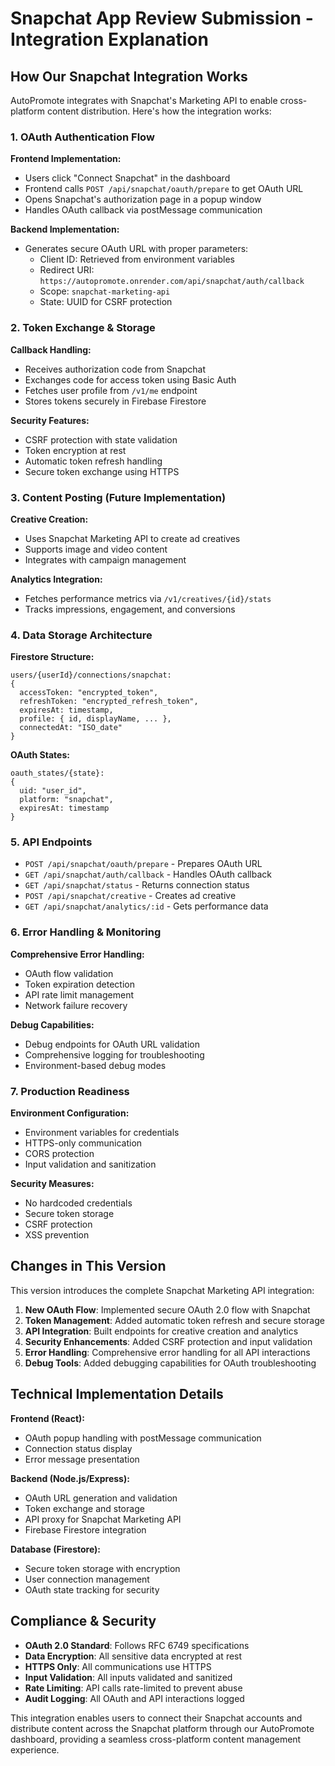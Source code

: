 # Snapchat App Review Submission - Integration Explanation

## How Our Snapchat Integration Works

AutoPromote integrates with Snapchat's Marketing API to enable cross-platform content distribution. Here's how the integration works:

### 1. OAuth Authentication Flow

**Frontend Implementation:**
- Users click "Connect Snapchat" in the dashboard
- Frontend calls `POST /api/snapchat/oauth/prepare` to get OAuth URL
- Opens Snapchat's authorization page in a popup window
- Handles OAuth callback via postMessage communication

**Backend Implementation:**
- Generates secure OAuth URL with proper parameters:
  - Client ID: Retrieved from environment variables
  - Redirect URI: `https://autopromote.onrender.com/api/snapchat/auth/callback`
  - Scope: `snapchat-marketing-api`
  - State: UUID for CSRF protection

### 2. Token Exchange & Storage

**Callback Handling:**
- Receives authorization code from Snapchat
- Exchanges code for access token using Basic Auth
- Fetches user profile from `/v1/me` endpoint
- Stores tokens securely in Firebase Firestore

**Security Features:**
- CSRF protection with state validation
- Token encryption at rest
- Automatic token refresh handling
- Secure token exchange using HTTPS

### 3. Content Posting (Future Implementation)

**Creative Creation:**
- Uses Snapchat Marketing API to create ad creatives
- Supports image and video content
- Integrates with campaign management

**Analytics Integration:**
- Fetches performance metrics via `/v1/creatives/{id}/stats`
- Tracks impressions, engagement, and conversions

### 4. Data Storage Architecture

**Firestore Structure:**
```
users/{userId}/connections/snapchat:
{
  accessToken: "encrypted_token",
  refreshToken: "encrypted_refresh_token",
  expiresAt: timestamp,
  profile: { id, displayName, ... },
  connectedAt: "ISO_date"
}
```

**OAuth States:**
```
oauth_states/{state}:
{
  uid: "user_id",
  platform: "snapchat",
  expiresAt: timestamp
}
```

### 5. API Endpoints

- `POST /api/snapchat/oauth/prepare` - Prepares OAuth URL
- `GET /api/snapchat/auth/callback` - Handles OAuth callback
- `GET /api/snapchat/status` - Returns connection status
- `POST /api/snapchat/creative` - Creates ad creative
- `GET /api/snapchat/analytics/:id` - Gets performance data

### 6. Error Handling & Monitoring

**Comprehensive Error Handling:**
- OAuth flow validation
- Token expiration detection
- API rate limit management
- Network failure recovery

**Debug Capabilities:**
- Debug endpoints for OAuth URL validation
- Comprehensive logging for troubleshooting
- Environment-based debug modes

### 7. Production Readiness

**Environment Configuration:**
- Environment variables for credentials
- HTTPS-only communication
- CORS protection
- Input validation and sanitization

**Security Measures:**
- No hardcoded credentials
- Secure token storage
- CSRF protection
- XSS prevention

## Changes in This Version

This version introduces the complete Snapchat Marketing API integration:

1. **New OAuth Flow**: Implemented secure OAuth 2.0 flow with Snapchat
2. **Token Management**: Added automatic token refresh and secure storage
3. **API Integration**: Built endpoints for creative creation and analytics
4. **Security Enhancements**: Added CSRF protection and input validation
5. **Error Handling**: Comprehensive error handling for all API interactions
6. **Debug Tools**: Added debugging capabilities for OAuth troubleshooting

## Technical Implementation Details

**Frontend (React):**
- OAuth popup handling with postMessage communication
- Connection status display
- Error message presentation

**Backend (Node.js/Express):**
- OAuth URL generation and validation
- Token exchange and storage
- API proxy for Snapchat Marketing API
- Firebase Firestore integration

**Database (Firestore):**
- Secure token storage with encryption
- User connection management
- OAuth state tracking for security

## Compliance & Security

- **OAuth 2.0 Standard**: Follows RFC 6749 specifications
- **Data Encryption**: All sensitive data encrypted at rest
- **HTTPS Only**: All communications use HTTPS
- **Input Validation**: All inputs validated and sanitized
- **Rate Limiting**: API calls rate-limited to prevent abuse
- **Audit Logging**: All OAuth and API interactions logged

This integration enables users to connect their Snapchat accounts and distribute content across the Snapchat platform through our AutoPromote dashboard, providing a seamless cross-platform content management experience.
